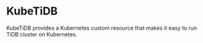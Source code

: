 # KubeTiDB

KubeTiDB provides a Kubernetes custom resource that makes it easy to run TiDB cluster on Kubernetes.
